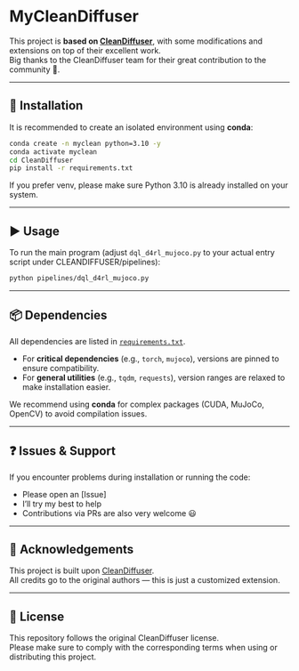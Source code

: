 # MyCleanDiffuser

This project is **based on [CleanDiffuser](https://github.com/CleanDiffuserTeam/CleanDiffuser)**, with some modifications and extensions on top of their excellent work.  
Big thanks to the CleanDiffuser team for their great contribution to the community 🙏.

---

## 🚀 Installation

It is recommended to create an isolated environment using **conda**:

```bash
conda create -n myclean python=3.10 -y
conda activate myclean
cd CleanDiffuser
pip install -r requirements.txt
```

If you prefer venv, please make sure Python 3.10 is already installed on your system.


---

## ▶️ Usage

To run the main program (adjust `dql_d4rl_mujoco.py` to your actual entry script under CLEANDIFFUSER/pipelines):

```bash
python pipelines/dql_d4rl_mujoco.py
```

<!-- If additional configuration is required, you can specify it via arguments, e.g.:

```bash
python main.py --config config.yaml
``` -->

---

## 📦 Dependencies

All dependencies are listed in [`requirements.txt`](requirements.txt).  

- For **critical dependencies** (e.g., `torch`, `mujoco`), versions are pinned to ensure compatibility.  
- For **general utilities** (e.g., `tqdm`, `requests`), version ranges are relaxed to make installation easier.  

We recommend using **conda** for complex packages (CUDA, MuJoCo, OpenCV) to avoid compilation issues.

---

## ❓ Issues & Support

If you encounter problems during installation or running the code:  

- Please open an [Issue] 
- I’ll try my best to help  
- Contributions via PRs are also very welcome 😃  

---

## 🙏 Acknowledgements

This project is built upon [CleanDiffuser](https://github.com/CleanDiffuserTeam/CleanDiffuser).  
All credits go to the original authors — this is just a customized extension.  

---

## 📄 License

This repository follows the original CleanDiffuser license.  
Please make sure to comply with the corresponding terms when using or distributing this project.  

